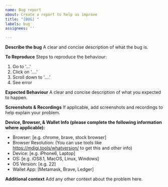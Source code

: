 ```yaml
---
name: Bug report
about: Create a report to help us improve
title: "[BUG] "
labels: bug
assignees: ''

---
```


**Describe the bug**
A clear and concise description of what the bug is.

**To Reproduce**
Steps to reproduce the behaviour:
1. Go to '...'
2. Click on '....'
3. Scroll down to '....'
4. See error

**Expected Behaviour**
A clear and concise description of what you expected to happen.

**Screenshots & Recordings**
If applicable, add screenshots and recordings to help explain your problem.

**Device, Browser, & Wallet Info (please complete the following information where applicable):**
 - Browser: [e.g. chrome, brave, stock browser]
 - Browser Resolution: (You can use tools like https://mdigi.tools/whatversion/ to get this and other info)
 - Device: [e.g. iPhone6, Laptop]
 - OS: [e.g. iOS8.1, MacOS, Linux, Windows]
 - OS Version: [e.g. 22]
 - Wallet App: [Metamask, Brave, Ledger]

**Additional context**
Add any other context about the problem here.
